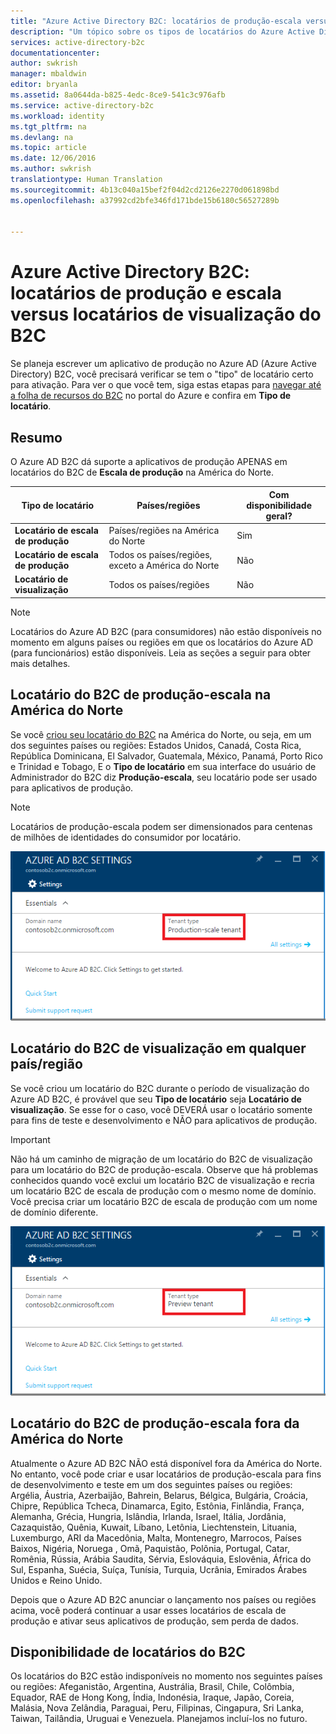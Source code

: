 ```yaml
---
title: "Azure Active Directory B2C: locatários de produção-escala versus locatários B2C de visualização | Microsoft Docs"
description: "Um tópico sobre os tipos de locatários do Azure Active Directory B2C"
services: active-directory-b2c
documentationcenter: 
author: swkrish
manager: mbaldwin
editor: bryanla
ms.assetid: 8a0644da-b825-4edc-8ce9-541c3c976afb
ms.service: active-directory-b2c
ms.workload: identity
ms.tgt_pltfrm: na
ms.devlang: na
ms.topic: article
ms.date: 12/06/2016
ms.author: swkrish
translationtype: Human Translation
ms.sourcegitcommit: 4b13c040a15bef2f04d2cd2126e2270d061898bd
ms.openlocfilehash: a37992cd2bfe346fd171bde15b6180c56527289b


---
```

# <a name="azure-active-directory-b2c-production-scale-vs-preview-b2c-tenants"></a>Azure Active Directory B2C: locatários de produção e escala versus locatários de visualização do B2C
Se planeja escrever um aplicativo de produção no Azure AD (Azure Active Directory) B2C, você precisará verificar se tem o "tipo" de locatário certo para ativação. Para ver o que você tem, siga estas etapas para [navegar até a folha de recursos do B2C](active-directory-b2c-app-registration.md#navigate-to-the-b2c-features-blade) no portal do Azure e confira em **Tipo de locatário**.

## <a name="summary"></a>Resumo
O Azure AD B2C dá suporte a aplicativos de produção APENAS em locatários do B2C de **Escala de produção** na América do Norte.

| Tipo de locatário | Países/regiões | Com disponibilidade geral? |
| --- | --- | --- |
| **Locatário de escala de produção** |Países/regiões na América do Norte |Sim |
| **Locatário de escala de produção** |Todos os países/regiões, exceto a América do Norte |Não |
| **Locatário de visualização** |Todos os países/regiões |Não |

> [!NOTE]
> Locatários do Azure AD B2C (para consumidores) não estão disponíveis no momento em alguns países ou regiões em que os locatários do Azure AD (para funcionários) estão disponíveis. Leia as seções a seguir para obter mais detalhes.
> 
> 

## <a name="production-scale-b2c-tenant-in-north-america"></a>Locatário do B2C de produção-escala na América do Norte
Se você [criou seu locatário do B2C](active-directory-b2c-get-started.md) na América do Norte, ou seja, em um dos seguintes países ou regiões: Estados Unidos, Canadá, Costa Rica, República Dominicana, El Salvador, Guatemala, México, Panamá, Porto Rico e Trinidad e Tobago, E o **Tipo de locatário** em sua interface do usuário de Administrador do B2C diz **Produção-escala**, seu locatário pode ser usado para aplicativos de produção.

> [!NOTE]
> Locatários de produção-escala podem ser dimensionados para centenas de milhões de identidades do consumidor por locatário.
> 
> 

![Captura de tela de um locatário de produção-escala](./media/active-directory-b2c-reference-tenant-type/production-scale-b2c-tenant.png)

## <a name="preview-b2c-tenant-in-any-countryregion"></a>Locatário do B2C de visualização em qualquer país/região
Se você criou um locatário do B2C durante o período de visualização do Azure AD B2C, é provável que seu **Tipo de locatário** seja **Locatário de visualização**. Se esse for o caso, você DEVERÁ usar o locatário somente para fins de teste e desenvolvimento e NÃO para aplicativos de produção.

> [!IMPORTANT]
> Não há um caminho de migração de um locatário do B2C de visualização para um locatário do B2C de produção-escala. Observe que há problemas conhecidos quando você exclui um locatário B2C de visualização e recria um locatário B2C de escala de produção com o mesmo nome de domínio. Você precisa criar um locatário B2C de escala de produção com um nome de domínio diferente.
> 
> 

![Captura de tela de um locatário de visualização](./media/active-directory-b2c-reference-tenant-type/preview-b2c-tenant.png)

## <a name="production-scale-b2c-tenant-outside-of-north-america"></a>Locatário do B2C de produção-escala fora da América do Norte
Atualmente o Azure AD B2C NÃO está disponível fora da América do Norte. No entanto, você pode criar e usar locatários de produção-escala para fins de desenvolvimento e teste em um dos seguintes países ou regiões: Argélia, Áustria, Azerbaijão, Bahrein, Belarus, Bélgica, Bulgária, Croácia, Chipre, República Tcheca, Dinamarca, Egito, Estônia, Finlândia, França, Alemanha, Grécia, Hungria, Islândia, Irlanda, Israel, Itália, Jordânia, Cazaquistão, Quênia, Kuwait, Líbano, Letônia, Liechtenstein, Lituania, Luxemburgo, ARI da Macedônia, Malta, Montenegro, Marrocos, Países Baixos, Nigéria, Noruega , Omã, Paquistão, Polônia, Portugal, Catar, Romênia, Rússia, Arábia Saudita, Sérvia, Eslováquia, Eslovênia, África do Sul, Espanha, Suécia, Suíça, Tunísia, Turquia, Ucrânia, Emirados Árabes Unidos e Reino Unido.

Depois que o Azure AD B2C anunciar o lançamento nos países ou regiões acima, você poderá continuar a usar esses locatários de escala de produção e ativar seus aplicativos de produção, sem perda de dados.

## <a name="availability-of-b2c-tenants"></a>Disponibilidade de locatários do B2C
Os locatários do B2C estão indisponíveis no momento nos seguintes países ou regiões: Afeganistão, Argentina, Austrália, Brasil, Chile, Colômbia, Equador, RAE de Hong Kong, Índia, Indonésia, Iraque, Japão, Coreia, Malásia, Nova Zelândia, Paraguai, Peru, Filipinas, Cingapura, Sri Lanka, Taiwan, Tailândia, Uruguai e Venezuela. Planejamos incluí-los no futuro.




<!--HONumber=Dec16_HO5-->


